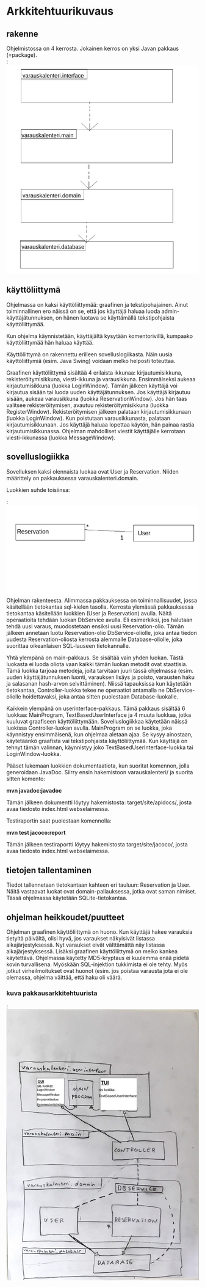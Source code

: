 # Arkkitehtuurikuvaus  
 
## rakenne 

Ohjelmistossa on 4 kerrosta. Jokainen kerros on yksi Javan pakkaus (=package).  
:![kuva_pakkausarkkitehtuuri](https://github.com/masiro918/ot-harjoitustyo/blob/master/varauskalenteri/dokumentaatio/pakkausarkkitehtuuri.jpg)  

## käyttöliittymä

Ohjelmassa on kaksi käyttöliittymää: graafinen ja tekstipohajainen. Ainut toiminnallinen ero näissä on se, että jos käyttäjä haluaa luoda admin-käyttäjätunnuksen, on hänen luotava se käyttämällä tekstipohjaista käyttöliittymää.  

Kun ohjelma käynnistetään, käyttäjältä kysytään komentorivillä, kumpaako käyttöliittymää hän haluaa käyttää.  

Käyttöliittymä on rakennettu erilleen sovelluslogiikasta. Näin uusia käyttöliittymiä (esim. Java Swing) voidaan melko helposti toteuttaa.  

Graafinen käyttöliittymä sisältää 4 erilaista ikkunaa: kirjautumisikkuna, rekisteröitymisikkuna, viesti-ikkuna ja varausikkuna. Ensimmäiseksi aukeaa kirjautumisikkuna (luokka LoginWindow). Tämän jälkeen käyttäjä voi kirjautua sisään tai luoda uuden käyttäjätunnuksen. Jos käyttäjä kirjautuu sisään, aukeaa varausikkuna (luokka ReservationWindow). Jos hän taas valitsee rekisteröitymisen, avautuu rekisteröitymisikkuna (luokka RegisterWindow). Rekisteröitymisen jälkeen palataan kirjautumisikkunaan (luokka LoginWindow). Kun poistutaan varausikkunasta, palataan kirjautumisikkunaan. Jos käyttäjä haluaa lopettaa käytön, hän painaa rastia kirjautumisikkunassa. Ohjelman mahdolliset viestit käyttäjälle kerrotaan viesti-ikkunassa (luokka MessageWindow).  

## sovelluslogiikka

Sovelluksen kaksi olennaista luokaa ovat User ja Reservation. Niiden määrittely on pakkauksessa varauskalenteri.domain.  

Luokkien suhde toisiinsa:    

:![kuva_luokka](https://github.com/masiro918/ot-harjoitustyo/blob/master/varauskalenteri/dokumentaatio/user-reservation.jpg)  
Ohjelman rakenteesta. Alimmassa pakkauksessa on toiminnallisuudet, jossa käsitellään tietokantaa sql-kielen tasolla. Kerrosta ylemässä pakkauksessa tietokantaa käsitellään luokkien (User ja Reservation) avulla. Näitä operaatioita tehdään luokan DbService avulla. Eli esimerkiksi, jos halutaan tehdä uusi varaus, muodostetaan ensiksi uusi Reservation-olio. Tämän jälkeen annetaan luotu Reservation-olio DbService-oliolle, joka antaa tiedon uudesta Reservation-oliosta kerrosta alemmalle Database-oliolle, joka suorittaa oikeanlaisen SQL-lauseen tietokannalle.  

Yhtä ylempänä on main-pakkaus. Se sisältää vain yhden luokan. Tästä luokasta ei luoda oliota vaan kaikki tämän luokan metodit ovat staattisia. Tämä luokka tarjoaa metodeja, joita tarvitaan juuri tässä ohjelmassa (esim. uuden käyttäjätunnuksen luonti, varauksen lisäys ja poisto, varausten haku ja salasanan hash-arvon selvittäminen). Niissä tapauksissa kun käytetään tietokantaa, Controller-luokka tekee ne operaatiot antamalla ne DbService-oliolle hoidettavaksi, joka antaa sitten puolestaan Database-luokalle.  

Kaikkein ylempänä on userinterface-pakkaus. Tämä pakkaus sisältää 6 luokkaa: MainProgram, TextBasedUserInterface ja 4 muuta luokkaa, jotka kuuluvat graafiseen käyttöliittymään. Sovelluslogiikkaa käytetään näissä luokissa Controller-luokan avulla. MainProgram on se luokka, joka käynnistyy ensimmäisenä, kun ohjelmaa aletaan ajaa. Se kysyy ainostaan, käytetäänkö graafista vai tekstipohjaista käyttöliittymää. Kun käyttäjä on tehnyt tämän valinnan, käynnistyy joko TextBasedUserInterface-luokka tai LoginWindow-luokka.    

Pääset lukemaan luokkien dokumentaatiota, kun suoritat komennon, jolla generoidaan JavaDoc. Siirry ensin hakemistoon varauskalenteri/ ja suorita sitten komento:  

**mvn javadoc:javadoc**    

Tämän jälkeen dokumentti löytyy hakemistosta: target/site/apidocs/, josta avaa tiedosto index.html webselaimessa.    

Testiraportin saat puolestaan komennolla:  

**mvn test jacoco:report**    

Tämän jälkeen testiraportti löytyy hakemistosta target/site/jacoco/, josta avaa tiedosto index.html webselaimessa.    


## tietojen tallentaminen

Tiedot tallennetaan tietokantaan kahteen eri tauluun: Reservation ja User. Näitä vastaavat luokat ovat domain-pallauksessa, jotka ovat saman nimiset. Tässä ohjelmassa käytetään SQLite-tietokantaa.  

## ohjelman heikkoudet/puutteet

Ohjelman graafinen käyttöliittymä on huono. Kun käyttäjä hakee varauksia tietyltä päivältä, olisi hyvä, jos varaukset näkyisivät listassa aikajärjestyksessä. Nyt varaukset eivät välttämättä näy listassa aikajärjestyksessä. Lisäksi graafinen käyttöliittymä on melko kankea käytettävä. Ohjelmassa käytetty MD5-kryptaus ei kuulemma enää pidetä kovin turvallisena. Myöskään SQL-injektion tukkimista ei ole tehty. Myös jotkut virheilmoitukset ovat huonot (esim. jos poistaa varausta jota ei ole olemassa, ohjelma väittää, että haku oli väärä.  

 
### kuva pakkausarkkitehtuurista    
:![kuva_kaavio](https://github.com/masiro918/ot-harjoitustyo/blob/master/varauskalenteri/dokumentaatio/kaavio.jpg)  

